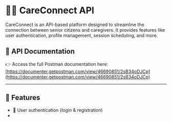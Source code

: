 # 🧓🏽 CareConnect API

CareConnect is an API-based platform designed to streamline the connection between senior citizens and caregivers. It provides features like user authentication, profile management, session scheduling, and more.

## 📑 API Documentation

👉 Access the full Postman documentation here:  
[https://documenter.getpostman.com/view/46690851/2sB34oDJCp](https://documenter.getpostman.com/view/46690851/2sB34oDJCp)

---

## 🚀 Features

- 👥 User authentication (login & registration)
-
